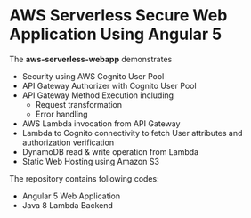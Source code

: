 # AWS Serverless Secure Web Application Using Angular 5
The **aws-serverless-webapp** demonstrates

* Security using AWS Cognito User Pool
* API Gateway Authorizer with Cognito User Pool
* API Gateway Method Execution including
	* Request transformation
	* Error handling
* AWS Lambda invocation from API Gateway
* Lambda to Cognito connectivity to fetch User attributes and authorization verification
* DynamoDB read & write operation from Lambda
* Static Web Hosting using Amazon S3

The repository contains following codes:

* Angular 5 Web Application
* Java 8 Lambda Backend